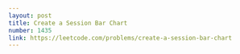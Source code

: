 ```yaml
---
layout: post
title: Create a Session Bar Chart
number: 1435
link: https://leetcode.com/problems/create-a-session-bar-chart
---
```

